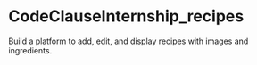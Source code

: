 # CodeClauseInternship_recipes
Build a platform to add, edit, and display recipes with images and ingredients.
